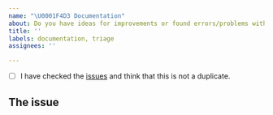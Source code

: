 ```yaml
---
name: "\U0001F4D3 Documentation"
about: Do you have ideas for improvements or found errors/problems with the docs (https://python-test-cielquan.rtfd.io/)?
title: ''
labels: documentation, triage
assignees: ''

---
```


<!--
    Thank you for discovering and submitting an issue with the docs.
    
    Before submitting the issue please check the checklist below and
    make sure that all boxes are ticked after you have fulfilled their tasks. 
-->

<!-- For checking the box add an `x` between the brackets like so: [x] -->
- [ ] I have checked the [issues](https://github.com/cielquan/python_test-cielquan/issues) and think that this is not a duplicate.

## The issue
<!-- Now please explain your issue, please be descriptive. -->
